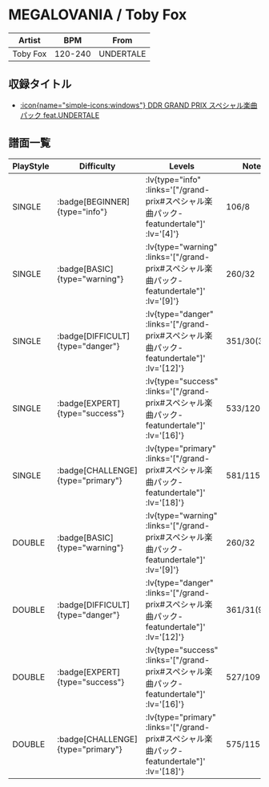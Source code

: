 # MEGALOVANIA / Toby Fox

|Artist|BPM|From|
|------|---|----|
|Toby Fox|120-240|UNDERTALE|

## 収録タイトル

- [ :icon{name="simple-icons:windows"} DDR GRAND PRIX スペシャル楽曲パック feat.UNDERTALE](/grand-prix#スペシャル楽曲パック-featundertale)

## 譜面一覧

|PlayStyle|Difficulty|Levels|Notes|Movie|
|---------|----------|------|-----|-----|
|SINGLE| :badge[BEGINNER]{type="info"} | :lv{type="info" :links='["/grand-prix#スペシャル楽曲パック-featundertale"]' :lv='[4]'} |106/8||
|SINGLE| :badge[BASIC]{type="warning"} | :lv{type="warning" :links='["/grand-prix#スペシャル楽曲パック-featundertale"]' :lv='[9]'} |260/32||
|SINGLE| :badge[DIFFICULT]{type="danger"} | :lv{type="danger" :links='["/grand-prix#スペシャル楽曲パック-featundertale"]' :lv='[12]'} |351/30(30)||
|SINGLE| :badge[EXPERT]{type="success"} | :lv{type="success" :links='["/grand-prix#スペシャル楽曲パック-featundertale"]' :lv='[16]'} |533/120(36)||
|SINGLE| :badge[CHALLENGE]{type="primary"} | :lv{type="primary" :links='["/grand-prix#スペシャル楽曲パック-featundertale"]' :lv='[18]'} |581/115(116)||
|DOUBLE| :badge[BASIC]{type="warning"} | :lv{type="warning" :links='["/grand-prix#スペシャル楽曲パック-featundertale"]' :lv='[9]'} |260/32||
|DOUBLE| :badge[DIFFICULT]{type="danger"} | :lv{type="danger" :links='["/grand-prix#スペシャル楽曲パック-featundertale"]' :lv='[12]'} |361/31(94)||
|DOUBLE| :badge[EXPERT]{type="success"} | :lv{type="success" :links='["/grand-prix#スペシャル楽曲パック-featundertale"]' :lv='[16]'} |527/109(229)||
|DOUBLE| :badge[CHALLENGE]{type="primary"} | :lv{type="primary" :links='["/grand-prix#スペシャル楽曲パック-featundertale"]' :lv='[18]'} |575/115(266)||
